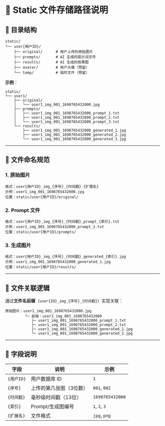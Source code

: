 # 📁 Static 文件存储路径说明

## 📂 目录结构

```
static/
└── user{用户ID}/
    ├── original/      # 用户上传的原始图片
    ├── prompts/       # AI 生成的提示词文件
    ├── results/       # AI 生成的效果图
    ├── avatar/        # 用户头像（预留）
    └── temp/          # 临时文件（预留）
```

**示例**：
```
static/
└── user1/
    ├── original/
    │   └── user1_img_001_1698765432000.jpg
    ├── prompts/
    │   ├── user1_img_001_1698765432000_prompt_1.txt
    │   ├── user1_img_001_1698765432000_prompt_2.txt
    │   └── user1_img_001_1698765432000_prompt_3.txt
    └── results/
        ├── user1_img_001_1698765432000_generated_1.jpg
        ├── user1_img_001_1698765432000_generated_2.jpg
        └── user1_img_001_1698765432000_generated_3.jpg
```

---

## 📝 文件命名规范

### 1. 原始图片
```
格式：user{用户ID}_img_{序号}_{时间戳}.{扩展名}
示例：user1_img_001_1698765432000.jpg
位置：static/user{用户ID}/original/
```

### 2. Prompt 文件
```
格式：user{用户ID}_img_{序号}_{时间戳}_prompt_{索引}.txt
示例：user1_img_001_1698765432000_prompt_1.txt
位置：static/user{用户ID}/prompts/
```

### 3. 生成图片
```
格式：user{用户ID}_img_{序号}_{时间戳}_generated_{索引}.jpg
示例：user1_img_001_1698765432000_generated_1.jpg
位置：static/user{用户ID}/results/
```

---

## 🔗 文件关联逻辑

通过**文件名前缀**（`user{ID}_img_{序号}_{时间戳}`）实现关联：

```
原始图片：user1_img_001_1698765432000.jpg
         └─ 前缀：user1_img_001_1698765432000
            ├─ user1_img_001_1698765432000_prompt_1.txt
            ├─ user1_img_001_1698765432000_prompt_2.txt
            ├─ user1_img_001_1698765432000_generated_1.jpg
            └─ user1_img_001_1698765432000_generated_2.jpg
```

---

## 🎯 字段说明

| 字段 | 说明 | 示例 |
|------|------|------|
| `{用户ID}` | 用户数据库 ID | `1` |
| `{序号}` | 上传的第几张图（3位数） | `001`, `002` |
| `{时间戳}` | 毫秒级时间戳（13位） | `1698765432000` |
| `{索引}` | Prompt/生成图编号 | `1`, `2`, `3` |
| `{扩展名}` | 文件格式 | `jpg`, `png` |


